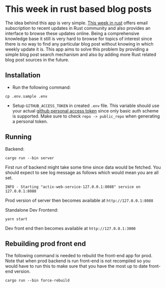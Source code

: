 # This week in rust based blog posts

The idea behind this app is very simple. [This week in rust](https://github.com/emberian/this-week-in-rust) offers email subscription to recent updates in Rust community and also provides an interface to browse these updates online. Being a comprehensive knowledge base it still is very hard to browse for topics of interest since there is no way to find any particular blog post without knowing in which weekly update it is. This app aims to solve this problem by providing a simple blog post search mechanism and also by adding more Rust related blog post sources in the future.

## Installation

- Run the following command:
```shell script
cp .env.sample .env
```
- Setup `GITHUB_ACCESS_TOKEN` in created `.env` file. This variable should use your actual [github personal access token](https://help.github.com/en/github/authenticating-to-github/creating-a-personal-access-token-for-the-command-line) since only basic auth scheme is supported. Make sure to check `repo -> public_repo` when generating a personal token.

## Running

Backend:
```shell script
cargo run --bin server
```

First run of backend might take some time since data would be fetched. You should expect to see log message as follows which would mean you are all set.

```
INFO - Starting "actix-web-service-127.0.0.1:8088" service on 127.0.0.1:8088
```

Prod version of server then becomes available at `http://127.0.0.1:8088`

Standalone Dev Frontend:
```shell script
yarn start
```

Dev front end then becomes available at `http://127.0.0.1:3000`

## Rebuilding prod front end

The following command is needed to rebuild the front-end app for prod. Note that when prod backend is run front-end is not recompiled so you would have to run this to make sure that you have the most up to date front-end version.
```shell script
cargo run --bin force-rebuild
```